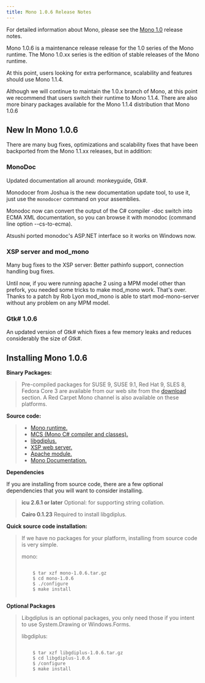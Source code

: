 ```yaml
---
title: Mono 1.0.6 Release Notes
---
```


For detailed information about Mono, please see the [Mono 1.0](http://www.go-mono.com/archive/1.0/) release notes.

Mono 1.0.6 is a maintenance release release for the 1.0 series of the Mono runtime. The Mono 1.0.xx series is the edition of stable releases of the Mono runtime.

At this point, users looking for extra performance, scalability and features should use Mono 1.1.4.

Although we will continue to maintain the 1.0.x branch of Mono, at this point we recommend that users switch their runtime to Mono 1.1.4. There are also more binary packages available for the Mono 1.1.4 distribution that Mono 1.0.6

New In Mono 1.0.6
-----------------

There are many bug fixes, optimizations and scalability fixes that have been backported from the Mono 1.1.xx releases, but in addition:

### MonoDoc

Updated documentation all around: monkeyguide, Gtk\#.

Monodocer from Joshua is the new documentation update tool, to use it, just use the `monodocer` command on your assemblies.

Monodoc now can convert the output of the C\# compiler -doc switch into ECMA XML documentation, so you can browse it with monodoc (command line option --cs-to-ecma).

Atsushi ported monodoc's ASP.NET interface so it works on Windows now.

### XSP server and mod\_mono

Many bug fixes to the XSP server: Better pathinfo support, connection handling bug fixes.

Until now, if you were running apache 2 using a MPM model other than prefork, you needed some tricks to make mod\_mono work. That's over. Thanks to a patch by Rob Lyon mod\_mono is able to start mod-mono-server without any problem on any MPM model.

### Gtk\# 1.0.6

An updated version of Gtk\# which fixes a few memory leaks and reduces considerably the size of Gtk\#.

Installing Mono 1.0.6
---------------------

**Binary Packages:**

> Pre-compiled packages for SUSE 9, SUSE 9.1, Red Hat 9, SLES 8, Fedora Core 3 are available from our web site from the [download](http://www.go-mono.com/download.html) section. A Red Carpet Mono channel is also available on these platforms.

**Source code:**

> -   [Mono runtime.](http://www.go-mono.com/archive/1.0.6/mono-1.0.6.tar.gz)
> -   [MCS (Mono C\# compiler and classes).](http://www.go-mono.com/archive/1.0.6/mcs-1.0.6.tar.gz)
> -   [libgdiplus.](http://www.go-mono.com/archive/1.0.6/libgdiplus-1.0.6.tar.gz)
> -   [XSP web server.](http://www.go-mono.com/archive/1.0.6/xsp-1.0.6.tar.gz)
> -   [Apache module.](http://www.go-mono.com/archive/1.0.6/mod_mono-1.0.6.tar.gz)
> -   [Mono Documentation.](http://www.go-mono.com/archive/1.0.6/monodoc-1.0.6.tar.gz)

**Dependencies**

If you are installing from source code, there are a few optional dependencies that you will want to consider installing.

> **icu 2.6.1 or later** Optional: for supporting string collation.
>
> **Cairo 0.1.23** Required to install libgdiplus.

**Quick source code installation:**

> If we have no packages for your platform, installing from source code is very simple.
>
> mono:
>
> ``` shell
>     
>     $ tar xzf mono-1.0.6.tar.gz
>     $ cd mono-1.0.6
>     $ ./configure
>     $ make install
>     
> ```

**Optional Packages**

> Libgdiplus is an optional packages, you only need those if you intent to use System.Drawing or Windows.Forms.
>
> libgdiplus:
>
> ``` shell
>     
>     $ tar xzf libgdiplus-1.0.6.tar.gz
>     $ cd libgdiplus-1.0.6
>     $ /configure
>     $ make install
>     
> ```
